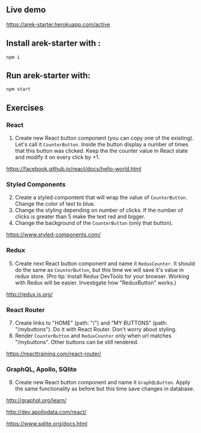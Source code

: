 ## Live demo

<https://arek-starter.herokuapp.com/active>

## Install arek-starter with :
```
npm i
```
## Run arek-starter with:
```
npm start
```
## Exercises 
### React
1. Create new React button component (you can copy one of the existing). Let's call it `CounterButton`. Inside the button display a number of times that this button was clicked. Keep the the counter value in React state and modify it on every click by +1.

<https://facebook.github.io/react/docs/hello-world.html>

### Styled Components
2. Create a styled compontent that will wrap the value of `CounterButton`. Change the color of text to blue.
3. Change the styling depending on number of clicks. If the number of clicks is greater than 5 make the text red and bigger.
4. Change the background of the `CounterButton` (only that button).

<https://www.styled-components.com/>

### Redux
5. Create next React button component and name it `ReduxCounter`. It should do the same as `CounterButton`, but this time we will save it's value in redux store. (Pro tip: Install Redux DevTools for your browser. Working with Redux will be easier. Investigate how "ReduxButton" works.)

<http://redux.js.org/>

### React Router
7. Create links to "HOME" (path: "/") and "MY BUTTONS" (path: "/mybuttons"). Do it with React Router. Don't worry about styling.
8. Render `CounterButton` and `ReduxCounter` only when url matches "/mybuttons". Other buttons can be still rendered.

<https://reacttraining.com/react-router/>

### GraphQL, Apollo, SQlite
9. Create new React button component and name it `GraphQLButton`. Apply the same functionality as before but this time save changes in database.

<http://graphql.org/learn/>

<http://dev.apollodata.com/react/>

<https://www.sqlite.org/docs.html>